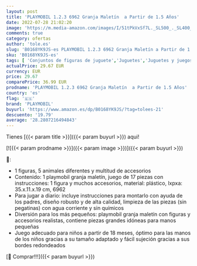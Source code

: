 ```yaml
---
layout: post
title: 'PLAYMOBIL 1.2.3 6962 Granja Maletín  a Partir de 1.5 Años'
date: 2022-07-28 21:02:20
image: 'https://m.media-amazon.com/images/I/51tPkVxSf7L._SL500_._SL400_.jpg'
comments: true
category: ofertas
author: 'tole.es'
slug: 'B0168YK9JS-es PLAYMOBIL 1.2.3 6962 Granja Maletín a Partir de 1.5 Años'
sku: 'B0168YK9JS-es'
tags: [ 'Conjuntos de figuras de juguete','Juguetes','Juguetes y juegos','Muñecos y figuras','playmobil','🇪🇸', ]
actualPrice: 29.67 EUR
currency: EUR
price: 29.67
comparePrice: 36.99 EUR
prodname: 'PLAYMOBIL 1.2.3 6962 Granja Maletín  a Partir de 1.5 Años'
country: 'es'
flag: '🇪🇸'
brand: 'PLAYMOBIL'
buyurl: 'https://www.amazon.es/dp/B0168YK9JS/?tag=tolees-21'
descuento: '19.79'
average: '28.2807216494843'
---
```


Tienes [{{< param title >}}]({{< param buyurl >}}) aqui!

[![{{< param prodname >}}]({{< param image >}})]({{< param buyurl >}})

🔎:

- 1 figuras, 5 animales diferentes y multitud de accesorios
- Contenido: 1 playmobil granja maletín, juego de 17 piezas con instrucciones: 1 figura y muchos accesorios, material: plástico, lxpxa: 35.x.11.x.19 cm, 6962
- Para jugar a diario: incluye instrucciones para montarlo con ayuda de los padres, diseño robusto y de alta calidad, limpieza de las piezas (sin pegatinas) con agua corriente y sin químicos
- Diversión para los más pequeños: playmobil granja maletín con figuras y accesorios realistas, contiene piezas grandes idóneas para manos pequeñas
- Juego adecuado para niños a partir de 18 meses, óptimo para las manos de los niños gracias a su tamaño adaptado y fácil sujeción gracias a sus bordes redondeados

[🛒 Comprar!!!]({{< param buyurl >}})
